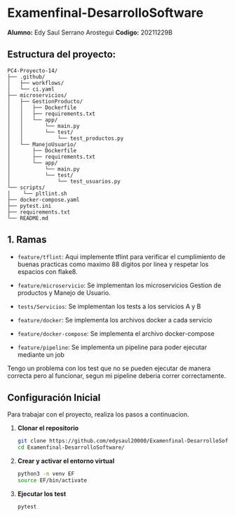 # Examenfinal-DesarrolloSoftware
**Alumno:** Edy Saul Serrano Arostegui
**Codigo:** 20211229B
## Estructura del proyecto:

```
PC4-Proyecto-14/
├── .github/
│   ├── workflows/           
│   └── ci.yaml    
├── microservicios/
│   ├── GestionProducto/         
│   │   ├── Dockerfile
│   │   ├── requirements.txt
│   │   └── app/
│   │       └── main.py
│   │       └── test/
│   │           └── test_productos.py       
│   └── ManejoUsuario/                   
│       ├── Dockerfile
│       ├── requirements.txt
│       └── app/
│           └── main.py
│           └── test/
│               └── test_usuarios.py         
└── scripts/
│    └── pltlint.sh   
├── docker-compose.yaml  
├── pytest.ini
├── requirements.txt
└── README.md    
```

## 1. Ramas

- `feature/tflint`: Aqui implemente tflint para verificar el cumplimiento de buenas practicas como maximo 88 digitos por linea y respetar los espacios con flake8.

- `feature/microservicio`: Se implementan los microservicios Gestion de productos y Manejo de Usuario.

- `tests/Servicios`: Se implementan los tests a los servicios A y B

- `feature/docker`: Se implementa los archivos docker a cada servicio

- `feature/docker-compose`: Se implementa el archivo docker-compose 

- `feature/pipeline`: Se implementa un pipeline para poder ejecutar mediante un job

Tengo un problema con los test que no se pueden ejecutar de manera correcta pero al funcionar, segun mi pipeline deberia correr correctamente.

## Configuración Inicial

Para trabajar con el proyecto, realiza los pasos a continuacion.

1. **Clonar el repositorio**
    ```bash
    git clone https://github.com/edysaul20000/Examenfinal-DesarrolloSoftware.git
    cd Examenfinal-DesarrolloSoftware/
    ```

2. **Crear y activar el entorno virtual**
    ```bash
    python3 -m venv EF
    source EF/bin/activate
    ```
3. **Ejecutar los test**
   ```bash
   pytest
   ```
